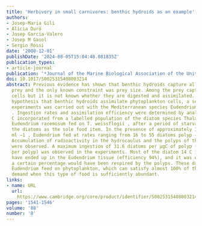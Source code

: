 ```yaml
---
title: 'Herbivory in small carnivores: benthic hydroids as an example'
authors:
- Josep-Maria Gili
- Alicia Duró
- Josep García-Valero
- Josep M Gasol
- Sergio Rossi
date: '2008-12-01'
publishDate: '2024-08-05T15:04:48.081835Z'
publication_types:
- article-journal
publication: '*Journal of the Marine Biological Association of the United Kingdom*'
doi: 10.1017/S0025315408003214
abstract: Previous evidence has shown that benthic hydroids capture all kinds of available
  prey and the only known constraint was prey size. Among the prey captured are phytoplankton
  cells but it is not known whether they are digested and assimilated. To test the
  hypothesis that benthic hydroids assimilate phytoplankton cells, a series of feeding
  experiments was carried out with the Mediterranean species Eudendrium racemosum
  . Ingestion rates and assimilation efficiency were determined by analysing the 14
  C incorporated from a labelled population of the diatom species Thalassiosira weissflogii.
  Eudendrium racemosum fed on T. weissflogii , after a period of starvation, and with
  the diatoms as the sole food item. In the presence of approximately 15,000 diatoms
  ml −1 , Eudendrium fed at rates ranging from 16 to 55 diatoms polyp −1 hour −1 .
  Accumulation of radioactivity in the hydrocaulus and the polyps of the hydroids
  were observed. A maximum ingestion of 31.6 diatoms per μgC of polyp (i.e. 175 diatoms
  per polyp) was observed in the experiments. Most of the diatom 14 C ingested would
  have ended up in the Eudendrium tissue (efficiency 94%), and it was expected that
  a certain percentage would have been respired by the polyps. These data show that
  Eudendrium feed on phytoplankton, which can satisfy almost 100% of their energy
  demand when this type of food is sufficiently abundant.
links:
- name: URL
  url: 
    https://www.cambridge.org/core/product/identifier/S0025315408003214/type/journal_article
pages: '1541-1546'
volume: '88'
number: '8'
---
```

